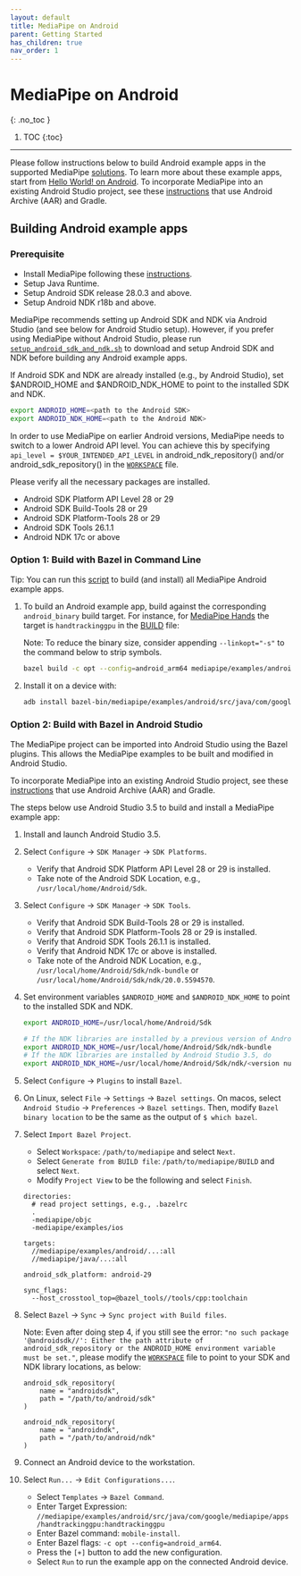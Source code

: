 ```yaml
---
layout: default
title: MediaPipe on Android
parent: Getting Started
has_children: true
nav_order: 1
---
```


# MediaPipe on Android
{: .no_toc }

1. TOC
{:toc}
---

Please follow instructions below to build Android example apps in the supported
MediaPipe [solutions](../solutions/solutions.md). To learn more about these
example apps, start from [Hello World! on Android](./hello_world_android.md). To
incorporate MediaPipe into an existing Android Studio project, see these
[instructions](./android_archive_library.md) that use Android Archive (AAR) and
Gradle.

## Building Android example apps

### Prerequisite

*   Install MediaPipe following these [instructions](./install.md).
*   Setup Java Runtime.
*   Setup Android SDK release 28.0.3 and above.
*   Setup Android NDK r18b and above.

MediaPipe recommends setting up Android SDK and NDK via Android Studio (and see
below for Android Studio setup). However, if you prefer using MediaPipe without
Android Studio, please run
[`setup_android_sdk_and_ndk.sh`](https://github.com/google/mediapipe/blob/master/setup_android_sdk_and_ndk.sh)
to download and setup Android SDK and NDK before building any Android example
apps.

If Android SDK and NDK are already installed (e.g., by Android Studio), set
$ANDROID_HOME and $ANDROID_NDK_HOME to point to the installed SDK and NDK.

```bash
export ANDROID_HOME=<path to the Android SDK>
export ANDROID_NDK_HOME=<path to the Android NDK>
```

In order to use MediaPipe on earlier Android versions, MediaPipe needs to switch
to a lower Android API level. You can achieve this by specifying `api_level =
$YOUR_INTENDED_API_LEVEL` in android_ndk_repository() and/or
android_sdk_repository() in the
[`WORKSPACE`](https://github.com/google/mediapipe/blob/master/WORKSPACE) file.

Please verify all the necessary packages are installed.

*   Android SDK Platform API Level 28 or 29
*   Android SDK Build-Tools 28 or 29
*   Android SDK Platform-Tools 28 or 29
*   Android SDK Tools 26.1.1
*   Android NDK 17c or above

### Option 1: Build with Bazel in Command Line

Tip: You can run this
[script](https://github.com/google/mediapipe/blob/master/build_android_examples.sh)
to build (and install) all MediaPipe Android example apps.

1.  To build an Android example app, build against the corresponding
    `android_binary` build target. For instance, for
    [MediaPipe Hands](../solutions/hands.md) the target is `handtrackinggpu` in
    the
    [BUILD](https://github.com/google/mediapipe/tree/master/mediapipe/examples/android/src/java/com/google/mediapipe/apps/handtrackinggpu/BUILD)
    file:

    Note: To reduce the binary size, consider appending `--linkopt="-s"` to the
    command below to strip symbols.

    ```bash
    bazel build -c opt --config=android_arm64 mediapipe/examples/android/src/java/com/google/mediapipe/apps/handtrackinggpu:handtrackinggpu
    ```

2.  Install it on a device with:

    ```bash
    adb install bazel-bin/mediapipe/examples/android/src/java/com/google/mediapipe/apps/handtrackinggpu/handtrackinggpu.apk
    ```

### Option 2: Build with Bazel in Android Studio

The MediaPipe project can be imported into Android Studio using the Bazel
plugins. This allows the MediaPipe examples to be built and modified in Android
Studio.

To incorporate MediaPipe into an existing Android Studio project, see these
[instructions](./android_archive_library.md) that use Android Archive (AAR) and
Gradle.

The steps below use Android Studio 3.5 to build and install a MediaPipe example
app:

1.  Install and launch Android Studio 3.5.

2.  Select `Configure` -> `SDK Manager` -> `SDK Platforms`.

    *   Verify that Android SDK Platform API Level 28 or 29 is installed.
    *   Take note of the Android SDK Location, e.g.,
        `/usr/local/home/Android/Sdk`.

3.  Select `Configure` -> `SDK Manager` -> `SDK Tools`.

    *   Verify that Android SDK Build-Tools 28 or 29 is installed.
    *   Verify that Android SDK Platform-Tools 28 or 29 is installed.
    *   Verify that Android SDK Tools 26.1.1 is installed.
    *   Verify that Android NDK 17c or above is installed.
    *   Take note of the Android NDK Location, e.g.,
        `/usr/local/home/Android/Sdk/ndk-bundle` or
        `/usr/local/home/Android/Sdk/ndk/20.0.5594570`.

4.  Set environment variables `$ANDROID_HOME` and `$ANDROID_NDK_HOME` to point
    to the installed SDK and NDK.

    ```bash
    export ANDROID_HOME=/usr/local/home/Android/Sdk

    # If the NDK libraries are installed by a previous version of Android Studio, do
    export ANDROID_NDK_HOME=/usr/local/home/Android/Sdk/ndk-bundle
    # If the NDK libraries are installed by Android Studio 3.5, do
    export ANDROID_NDK_HOME=/usr/local/home/Android/Sdk/ndk/<version number>
    ```

5.  Select `Configure` -> `Plugins` to install `Bazel`.

6.  On Linux, select `File` -> `Settings` -> `Bazel settings`. On macos, select
    `Android Studio` -> `Preferences` -> `Bazel settings`. Then, modify `Bazel
    binary location` to be the same as the output of `$ which bazel`.

7.  Select `Import Bazel Project`.

    *   Select `Workspace`: `/path/to/mediapipe` and select `Next`.
    *   Select `Generate from BUILD file`: `/path/to/mediapipe/BUILD` and select
        `Next`.
    *   Modify `Project View` to be the following and select `Finish`.

    ```
    directories:
      # read project settings, e.g., .bazelrc
      .
      -mediapipe/objc
      -mediapipe/examples/ios

    targets:
      //mediapipe/examples/android/...:all
      //mediapipe/java/...:all

    android_sdk_platform: android-29

    sync_flags:
      --host_crosstool_top=@bazel_tools//tools/cpp:toolchain
    ```

8.  Select `Bazel` -> `Sync` -> `Sync project with Build files`.

    Note: Even after doing step 4, if you still see the error: `"no such package
    '@androidsdk//': Either the path attribute of android_sdk_repository or the
    ANDROID_HOME environment variable must be set."`, please modify the
    [`WORKSPACE`](https://github.com/google/mediapipe/blob/master/WORKSPACE)
    file to point to your SDK and NDK library locations, as below:

    ```
    android_sdk_repository(
        name = "androidsdk",
        path = "/path/to/android/sdk"
    )

    android_ndk_repository(
        name = "androidndk",
        path = "/path/to/android/ndk"
    )
    ```

9.  Connect an Android device to the workstation.

10. Select `Run...` -> `Edit Configurations...`.

    *   Select `Templates` -> `Bazel Command`.
    *   Enter Target Expression:
        `//mediapipe/examples/android/src/java/com/google/mediapipe/apps/handtrackinggpu:handtrackinggpu`
    *   Enter Bazel command: `mobile-install`.
    *   Enter Bazel flags: `-c opt --config=android_arm64`.
    *   Press the `[+]` button to add the new configuration.
    *   Select `Run` to run the example app on the connected Android device.
